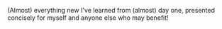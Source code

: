 (Almost) everything new I've learned from (almost) day one, presented concisely for myself and anyone else who may benefit!
